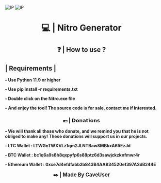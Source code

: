 ![IP](https://i.goopics.net/or645u.png)
![IP](https://i.goopics.net/fz5ukc.png)

<h1 align="center">💻 | Nitro Generator</h1>

<h2 align="center">❓ | How to use ?</h2>

## | Requirements |
**- Use Python 11.9 or higher**

**- Use pip install -r requirements.txt**

**- Double click on the Nitro.exe file**

**- And enjoy the tool! The source code is for sale, contact me if interested.**


<h3 align="center">💶 | 𝗗𝗼𝗻𝗮𝘁𝗶𝗼𝗻𝘀</h3>

**- We will thank all those who donate, and we remind you that he is not obliged to make any! These donations will support us in our projects.**


**- LTC Wallet : LTWGnTWXVLz1qm2JLNTBawSMBkxA65EzJd**

**- BTC Wallet : bc1q6a9s8h8qxpyfp6s88ptz6d3sawjckzknfmwr4r**

**- Ethereum Wallet : 0xce7d4efdfabb2b843B4AA834520ef397A2dB244E**

<p align="center">
  <b><big>✒️ | Made By CaveUser</big></b>
</p>
